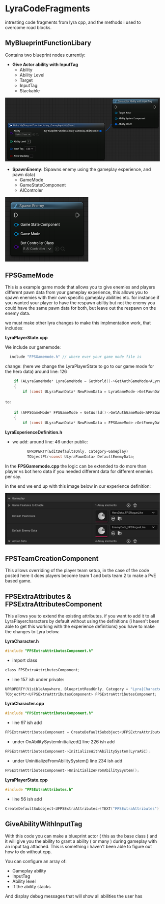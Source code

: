 # LyraCodeFragments
intresting code fragments from lyra cpp, and the methods i used to overcome road blocks.

## MyBlueprintFunctionLibary

Contains two blueprint nodes currently:
  - **Give Actor ability with InputTag**
      - Ability      
      - Ability Level
      - Target
      - InputTag
      - Stackable

![alt text](https://github.com/DuwayneF/LyraCodeFragments/blob/main/images/GiveActorAbility.png?raw=true)
      
  - **SpawnEnemy**: (Spawns enemy using the gameplay experience, and pawn data)
      - GameMode
      - GameStateComponent
      - AIControler

![alt text](https://github.com/DuwayneF/LyraCodeFragments/blob/main/images/SpawnEnemyWithHeroData.png?raw=true)

## FPSGameMode

This is a example game mode that allows you to give enemies and players different pawn data from your gameplay experience, this allows you to spawn enemies with their own specific gameplay abilities etc. for instance if you wanted your player to have the respawn abiltiy but not the enemy you could have the same pawn data for both, but leave out the respawn on the enemy data.

we must make other lyra changes to make this implmentation work, that includes:

**LyraPlayerState.cpp**

  We include our gamemode:
```c
  include "FPSGamemode.h" // where ever your game mode file is
```
  change: (here we change the LyraPlayerState to go to our game mode for the hero data) around line: 126

```c
	if (ALyraGameMode* LyraGameMode = GetWorld()->GetAuthGameMode<ALyraGameMode>())
	{
		if (const ULyraPawnData* NewPawnData = LyraGameMode->GetPawnDataForController(GetOwningController()))

to:

	if (AFPSGameMode* FPSGameMode = GetWorld()->GetAuthGameMode<AFPSGameMode>())
	{
		if (const ULyraPawnData* NewPawnData = FPSGameMode->GetEnemyDataForController(GetOwningController()))

```

**LyraExperienceDefinition.h**
  - we add: around line: 46 under public:

```c
          UPROPERTY(EditDefaultsOnly, Category=Gameplay)
          TObjectPtr<const ULyraPawnData> DefaultEnemyData;
``` 

In the **FPSGamemode.cpp** the logic can be extended to do more than player vs bot hero data if you needed
different data for different enemies per say.

in the end we end up with this image below in our experience definition:

![alt text](https://github.com/DuwayneF/LyraCodeFragments/blob/main/images/EnemyPawnData.png?raw=true)


## FPSTeamCreationComponent

This allows overriding of the player team setup, in the case of the code posted here it does players become team 1 and bots team 2
to make a PvE based game.

## FPSExtraAttributes & FPSExtraAttributesComponent

This allows you to extend the existing attributes. if you want to add it to all LyraPlayercharacters by default without using the definitions (i haven't been able to get this working with the experience definitions) you have to make the changes to Lyra below.

**LyraCharacter.h**
```c
#include "FPSExtraAttributesComponent.h"
```
  - import class
```c
class FPSExtraAttributesComponent;
```
  - line 157 ish under private:

```c
UPROPERTY(VisibleAnywhere, BlueprintReadOnly, Category = "Lyra|Character", Meta = (AllowPrivateAccess = "true"))
TObjectPtr<UFPSExtraAttributesComponent> FPSExtraAttributesComponent;
```

**LyraCharacter.cpp**

```c
#include "FPSExtraAttributesComponent.h"
```
  -   line 97 ish add
```c
FPSExtraAttributesComponent = CreateDefaultSubobject<UFPSExtraAttributesComponent>(TEXT("FPSExtraAttributesComponent"));
```
  - under OnAbilitySystemInitialized() line 226 ish add
```c
FPSExtraAttributesComponent->InitializeWithAbilitySystem(LyraASC);
```
  - under UninitializeFromAbilitySystem() line 234 ish add
```c
FPSExtraAttributesComponent->UninitializeFromAbilitySystem();
```

**LyraPlayerState.cpp**
```c
#include "FPSExtraAttributes.h"
```
  -   line 56 ish add
```c
CreateDefaultSubobject<UFPSExtraAttributes>(TEXT("FPSExtraAttributes"));
```

## GiveAbilityWithInputTag

With this code you can make a blueprint actor ( this as the base class ) and it will give you the ability to grant a ability ( or many )
during gameplay with an input tag attached. This is something i haven't been able to figure out how to do without cpp.

You can configure an array of:
  - Gameplay ability
  - InputTag
  - Ability level
  - If the ability stacks

And display debug messages that will show all abilities the user has 
